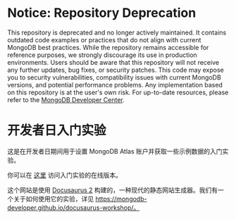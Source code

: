 # Notice: Repository Deprecation
This repository is deprecated and no longer actively maintained. It contains outdated code examples or practices that do not align with current MongoDB best practices. While the repository remains accessible for reference purposes, we strongly discourage its use in production environments.
Users should be aware that this repository will not receive any further updates, bug fixes, or security patches. This code may expose you to security vulnerabilities, compatibility issues with current MongoDB versions, and potential performance problems. Any implementation based on this repository is at the user's own risk.
For up-to-date resources, please refer to the [MongoDB Developer Center](https://mongodb.com/developer).

# 开发者日入门实验

这是在开发者日期间用于设置 MongoDB Atlas 账户并获取一些示例数据的入门实验。

你可以在 [这里](https://mongodb-developer.github.io/intro-lab-cn/) 访问入门实验的在线版本。

这个网站是使用 [Docusaurus 2](https://docusaurus.io/) 构建的，一种现代的静态网站生成器。我们有一个关于如何使用它的实验，详见 https://mongodb-developer.github.io/docusaurus-workshop/。
